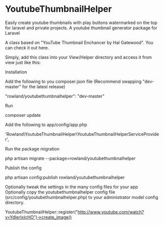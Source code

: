 YoutubeThumbnailHelper
======================

Easily create youtube thumbnails with play buttons watermarked on the top for laravel and private projects. A youtube thumbnail generator package for Laravel

A class based on "YouTube Thumbnail Enchancer by Hal Gatewood". You can check it out here.

Simply, add this class into your View/Helper directory and access it from view just like this:

Installation

Add the following to you composer.json file (Recommend swapping "dev-master" for the latest release)

"rowland/youtubethumbnalhelper": "dev-master"

Run

composer update

Add the following to app/config/app.php

'Rowland\YoutubeThumbnailHelper\YoutubeThumbnailHelperServiceProvider',

Run the package migration

php artisan migrate --package=rowland/youtubethumbnalhelper

Publish the config

php artisan config:publish rowland/youtubethumbnalhelper

Optionally tweak the settings in the many config files for your app
Optionally copy the youtubethumbnalhelper config file (src/config/youtubethumbnalhelper.php) to your administrator model config directory.

YoutubeThumbnailHelper::register("http://www.youtube.com/watch?v=YdIerlxIcHO")->create_image()
